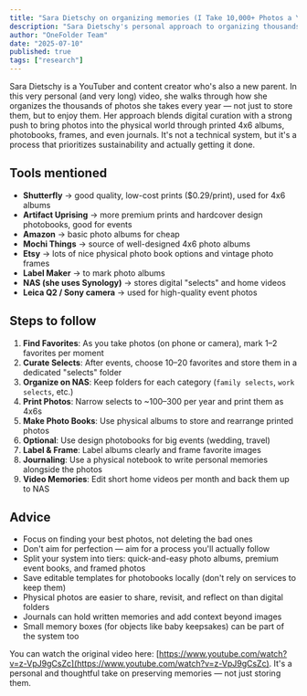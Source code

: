```yaml
---
title: "Sara Dietschy on organizing memories (I Take 10,000+ Photos a Year – Here's How I Organize Them)"
description: "Sara Dietschy's personal approach to organizing thousands of photos annually, focusing on physical prints, albums, and actually enjoying memories rather than just storing them."
author: "OneFolder Team"
date: "2025-07-10"
published: true
tags: ["research"]
---
```


<script>
  import YoutubeEmbeddedVideo from '$lib/components/YoutubeEmbeddedVideo.svelte'
</script>

<YoutubeEmbeddedVideo src="https://www.youtube.com/embed/z-VpJ9gCsZc" title="Sara Dietschy - I Take 10,000+ Photos a Year – Here's How I Organize Them" />

Sara Dietschy is a YouTuber and content creator who's also a new parent. In this very personal (and very long) video, she walks through how she organizes the thousands of photos she takes every year — not just to store them, but to enjoy them. Her approach blends digital curation with a strong push to bring photos into the physical world through printed 4x6 albums, photobooks, frames, and even journals. It's not a technical system, but it's a process that prioritizes sustainability and actually getting it done.

## Tools mentioned

- **Shutterfly** → good quality, low-cost prints ($0.29/print), used for 4x6 albums
- **Artifact Uprising** → more premium prints and hardcover design photobooks, good for events
- **Amazon** → basic photo albums for cheap
- **Mochi Things** → source of well-designed 4x6 photo albums
- **Etsy** → lots of nice physical photo book options and vintage photo frames
- **Label Maker** → to mark photo albums
- **NAS (she uses Synology)** → stores digital "selects" and home videos
- **Leica Q2 / Sony camera** → used for high-quality event photos

## Steps to follow

1. **Find Favorites**: As you take photos (on phone or camera), mark 1–2 favorites per moment
2. **Curate Selects**: After events, choose 10–20 favorites and store them in a dedicated "selects" folder
3. **Organize on NAS**: Keep folders for each category (`family selects`, `work selects`, etc.)
4. **Print Photos**: Narrow selects to ~100–300 per year and print them as 4x6s
5. **Make Photo Books**: Use physical albums to store and rearrange printed photos
6. **Optional**: Use design photobooks for big events (wedding, travel)
7. **Label & Frame**: Label albums clearly and frame favorite images
8. **Journaling**: Use a physical notebook to write personal memories alongside the photos
9. **Video Memories**: Edit short home videos per month and back them up to NAS

## Advice

- Focus on finding your best photos, not deleting the bad ones
- Don't aim for perfection — aim for a process you'll actually follow
- Split your system into tiers: quick-and-easy photo albums, premium event books, and framed photos
- Save editable templates for photobooks locally (don't rely on services to keep them)
- Physical photos are easier to share, revisit, and reflect on than digital folders
- Journals can hold written memories and add context beyond images
- Small memory boxes (for objects like baby keepsakes) can be part of the system too

You can watch the original video here: [https://www.youtube.com/watch?v=z-VpJ9gCsZc](https://www.youtube.com/watch?v=z-VpJ9gCsZc). It's a personal and thoughtful take on preserving memories — not just storing them.
